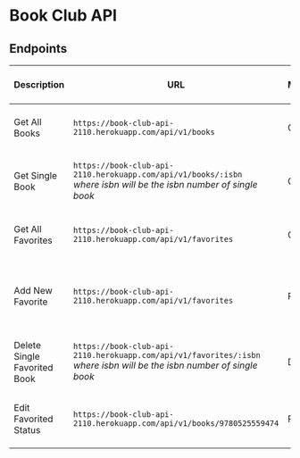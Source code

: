 # Book Club API

## Endpoints

| Description | URL         | Method      | Required Properties for Request | Sample Sucessful Response |
| ----------- | ----------- | ----------- | ------------------------------- | ------------------------- |
| Get All Books | `https://book-club-api-2110.herokuapp.com/api/v1/books` | GET | none | array containing all book objects |    
| Get Single Book | `https://book-club-api-2110.herokuapp.com/api/v1/books/:isbn` <br> *where isbn will be the isbn number of single book* | GET | none | array containing an object of single book info |
| Get All Favorites | `https://book-club-api-2110.herokuapp.com/api/v1/favorites` | GET | none | array container all favorite book objects | 
| Add New Favorite | `https://book-club-api-2110.herokuapp.com/api/v1/favorites` | POST | `{ "isbn": "9781250278210", "title": "ABANDONED IN DEATH", "description": "...", "amazon_link": "https://www.amazon.com/dp/125027821X?tag=NYTBSREV-20", "book_image": "https://storage.googleapis.com/du-prd/books/images/9781250278210.jpg", "author": "J.D. Robb"}` | `{ id: <id> in favorites table}` |
| Delete Single Favorited Book | `https://book-club-api-2110.herokuapp.com/api/v1/favorites/:isbn` <br> *where isbn will be the isbn number of single book* | DELETE | none | `{ message: Book with isbn#<isbn> has been removed from favorites }` |
| Edit Favorited Status | `https://book-club-api-2110.herokuapp.com/api/v1/books/9780525559474` | PATCH | `{"isFavorited":"false" OR "true"}` | `{ "message": "Book with isbn#<isbn> isFavorited: "false" OR "true" }` |
